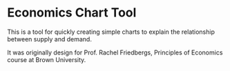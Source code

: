 #  Economics Chart Tool

This is a tool for quickly creating simple charts to explain the relationship between supply and demand. 

It was originally design for Prof. Rachel Friedbergs, Principles of Economics course at Brown University.

